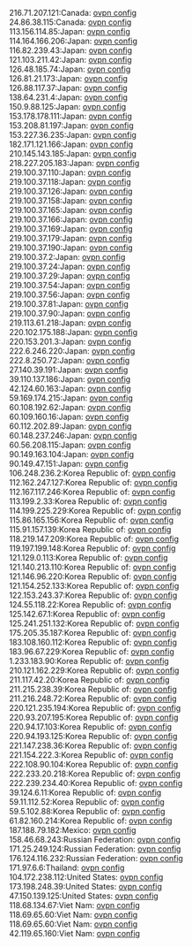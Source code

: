 216.71.207.121:Canada: [ovpn config](vpn/216_71_207_121.ovpn)  
24.86.38.115:Canada: [ovpn config](vpn/24_86_38_115.ovpn)  
113.156.114.85:Japan: [ovpn config](vpn/113_156_114_85.ovpn)  
114.164.166.206:Japan: [ovpn config](vpn/114_164_166_206.ovpn)  
116.82.239.43:Japan: [ovpn config](vpn/116_82_239_43.ovpn)  
121.103.211.42:Japan: [ovpn config](vpn/121_103_211_42.ovpn)  
126.48.185.74:Japan: [ovpn config](vpn/126_48_185_74.ovpn)  
126.81.21.173:Japan: [ovpn config](vpn/126_81_21_173.ovpn)  
126.88.117.37:Japan: [ovpn config](vpn/126_88_117_37.ovpn)  
138.64.231.4:Japan: [ovpn config](vpn/138_64_231_4.ovpn)  
150.9.88.125:Japan: [ovpn config](vpn/150_9_88_125.ovpn)  
153.178.178.111:Japan: [ovpn config](vpn/153_178_178_111.ovpn)  
153.208.81.197:Japan: [ovpn config](vpn/153_208_81_197.ovpn)  
153.227.36.235:Japan: [ovpn config](vpn/153_227_36_235.ovpn)  
182.171.121.166:Japan: [ovpn config](vpn/182_171_121_166.ovpn)  
210.145.143.185:Japan: [ovpn config](vpn/210_145_143_185.ovpn)  
218.227.205.183:Japan: [ovpn config](vpn/218_227_205_183.ovpn)  
219.100.37.110:Japan: [ovpn config](vpn/219_100_37_110.ovpn)  
219.100.37.118:Japan: [ovpn config](vpn/219_100_37_118.ovpn)  
219.100.37.126:Japan: [ovpn config](vpn/219_100_37_126.ovpn)  
219.100.37.158:Japan: [ovpn config](vpn/219_100_37_158.ovpn)  
219.100.37.165:Japan: [ovpn config](vpn/219_100_37_165.ovpn)  
219.100.37.166:Japan: [ovpn config](vpn/219_100_37_166.ovpn)  
219.100.37.169:Japan: [ovpn config](vpn/219_100_37_169.ovpn)  
219.100.37.179:Japan: [ovpn config](vpn/219_100_37_179.ovpn)  
219.100.37.190:Japan: [ovpn config](vpn/219_100_37_190.ovpn)  
219.100.37.2:Japan: [ovpn config](vpn/219_100_37_2.ovpn)  
219.100.37.24:Japan: [ovpn config](vpn/219_100_37_24.ovpn)  
219.100.37.29:Japan: [ovpn config](vpn/219_100_37_29.ovpn)  
219.100.37.54:Japan: [ovpn config](vpn/219_100_37_54.ovpn)  
219.100.37.56:Japan: [ovpn config](vpn/219_100_37_56.ovpn)  
219.100.37.81:Japan: [ovpn config](vpn/219_100_37_81.ovpn)  
219.100.37.90:Japan: [ovpn config](vpn/219_100_37_90.ovpn)  
219.113.61.218:Japan: [ovpn config](vpn/219_113_61_218.ovpn)  
220.102.175.188:Japan: [ovpn config](vpn/220_102_175_188.ovpn)  
220.153.201.3:Japan: [ovpn config](vpn/220_153_201_3.ovpn)  
222.6.246.220:Japan: [ovpn config](vpn/222_6_246_220.ovpn)  
222.8.250.72:Japan: [ovpn config](vpn/222_8_250_72.ovpn)  
27.140.39.191:Japan: [ovpn config](vpn/27_140_39_191.ovpn)  
39.110.137.186:Japan: [ovpn config](vpn/39_110_137_186.ovpn)  
42.124.60.163:Japan: [ovpn config](vpn/42_124_60_163.ovpn)  
59.169.174.215:Japan: [ovpn config](vpn/59_169_174_215.ovpn)  
60.108.192.62:Japan: [ovpn config](vpn/60_108_192_62.ovpn)  
60.109.160.16:Japan: [ovpn config](vpn/60_109_160_16.ovpn)  
60.112.202.89:Japan: [ovpn config](vpn/60_112_202_89.ovpn)  
60.148.237.246:Japan: [ovpn config](vpn/60_148_237_246.ovpn)  
60.56.208.115:Japan: [ovpn config](vpn/60_56_208_115.ovpn)  
90.149.163.104:Japan: [ovpn config](vpn/90_149_163_104.ovpn)  
90.149.47.151:Japan: [ovpn config](vpn/90_149_47_151.ovpn)  
106.248.236.2:Korea Republic of: [ovpn config](vpn/106_248_236_2.ovpn)  
112.162.247.127:Korea Republic of: [ovpn config](vpn/112_162_247_127.ovpn)  
112.167.117.246:Korea Republic of: [ovpn config](vpn/112_167_117_246.ovpn)  
113.199.2.33:Korea Republic of: [ovpn config](vpn/113_199_2_33.ovpn)  
114.199.225.229:Korea Republic of: [ovpn config](vpn/114_199_225_229.ovpn)  
115.86.165.156:Korea Republic of: [ovpn config](vpn/115_86_165_156.ovpn)  
115.91.157.139:Korea Republic of: [ovpn config](vpn/115_91_157_139.ovpn)  
118.219.147.209:Korea Republic of: [ovpn config](vpn/118_219_147_209.ovpn)  
119.197.199.148:Korea Republic of: [ovpn config](vpn/119_197_199_148.ovpn)  
121.129.0.113:Korea Republic of: [ovpn config](vpn/121_129_0_113.ovpn)  
121.140.213.110:Korea Republic of: [ovpn config](vpn/121_140_213_110.ovpn)  
121.146.96.220:Korea Republic of: [ovpn config](vpn/121_146_96_220.ovpn)  
121.154.252.133:Korea Republic of: [ovpn config](vpn/121_154_252_133.ovpn)  
122.153.243.37:Korea Republic of: [ovpn config](vpn/122_153_243_37.ovpn)  
124.55.118.22:Korea Republic of: [ovpn config](vpn/124_55_118_22.ovpn)  
125.142.67.1:Korea Republic of: [ovpn config](vpn/125_142_67_1.ovpn)  
125.241.251.132:Korea Republic of: [ovpn config](vpn/125_241_251_132.ovpn)  
175.205.35.187:Korea Republic of: [ovpn config](vpn/175_205_35_187.ovpn)  
183.108.160.112:Korea Republic of: [ovpn config](vpn/183_108_160_112.ovpn)  
183.96.67.229:Korea Republic of: [ovpn config](vpn/183_96_67_229.ovpn)  
1.233.183.90:Korea Republic of: [ovpn config](vpn/1_233_183_90.ovpn)  
210.121.162.229:Korea Republic of: [ovpn config](vpn/210_121_162_229.ovpn)  
211.117.42.20:Korea Republic of: [ovpn config](vpn/211_117_42_20.ovpn)  
211.215.238.39:Korea Republic of: [ovpn config](vpn/211_215_238_39.ovpn)  
211.216.248.72:Korea Republic of: [ovpn config](vpn/211_216_248_72.ovpn)  
220.121.235.194:Korea Republic of: [ovpn config](vpn/220_121_235_194.ovpn)  
220.93.207.195:Korea Republic of: [ovpn config](vpn/220_93_207_195.ovpn)  
220.94.17.103:Korea Republic of: [ovpn config](vpn/220_94_17_103.ovpn)  
220.94.193.125:Korea Republic of: [ovpn config](vpn/220_94_193_125.ovpn)  
221.147.238.36:Korea Republic of: [ovpn config](vpn/221_147_238_36.ovpn)  
221.154.222.3:Korea Republic of: [ovpn config](vpn/221_154_222_3.ovpn)  
222.108.90.104:Korea Republic of: [ovpn config](vpn/222_108_90_104.ovpn)  
222.233.20.218:Korea Republic of: [ovpn config](vpn/222_233_20_218.ovpn)  
222.239.234.40:Korea Republic of: [ovpn config](vpn/222_239_234_40.ovpn)  
39.124.6.11:Korea Republic of: [ovpn config](vpn/39_124_6_11.ovpn)  
59.11.112.52:Korea Republic of: [ovpn config](vpn/59_11_112_52.ovpn)  
59.5.102.88:Korea Republic of: [ovpn config](vpn/59_5_102_88.ovpn)  
61.82.160.214:Korea Republic of: [ovpn config](vpn/61_82_160_214.ovpn)  
187.188.79.182:Mexico: [ovpn config](vpn/187_188_79_182.ovpn)  
158.46.68.243:Russian Federation: [ovpn config](vpn/158_46_68_243.ovpn)  
171.25.249.124:Russian Federation: [ovpn config](vpn/171_25_249_124.ovpn)  
176.124.116.232:Russian Federation: [ovpn config](vpn/176_124_116_232.ovpn)  
171.97.6.6:Thailand: [ovpn config](vpn/171_97_6_6.ovpn)  
104.172.238.112:United States: [ovpn config](vpn/104_172_238_112.ovpn)  
173.198.248.39:United States: [ovpn config](vpn/173_198_248_39.ovpn)  
47.150.139.125:United States: [ovpn config](vpn/47_150_139_125.ovpn)  
118.68.134.67:Viet Nam: [ovpn config](vpn/118_68_134_67.ovpn)  
118.69.65.60:Viet Nam: [ovpn config](vpn/118_69_65_60.ovpn)  
118.69.65.60:Viet Nam: [ovpn config](vpn/118_69_65_60.ovpn)  
42.119.65.160:Viet Nam: [ovpn config](vpn/42_119_65_160.ovpn)  
